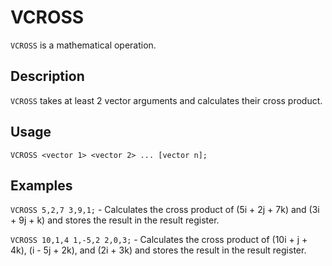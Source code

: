 # VCROSS

`VCROSS` is a mathematical operation.

## Description

`VCROSS` takes at least 2 vector arguments and calculates their cross product.

## Usage

`VCROSS <vector 1> <vector 2> ... [vector n];`

## Examples

`VCROSS 5,2,7 3,9,1;` - Calculates the cross product of (5i + 2j + 7k) and (3i + 9j + k) and stores the result in the result register.

`VCROSS 10,1,4 1,-5,2 2,0,3;` - Calculates the cross product of (10i + j + 4k), (i - 5j + 2k), and (2i + 3k) and stores the result in the result register.
